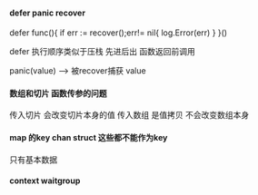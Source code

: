

#### defer panic recover

defer func(){
    if err := recover();err!= nil{
        log.Error(err)
    }
}()

defer 执行顺序类似于压栈 先进后出 函数返回前调用

panic(value) --> 被recover捕获 value




####  数组和切片 函数传参的问题
传入切片 会改变切片本身的值
传入数组 是值拷贝  不会改变数组本身


#### map 的key chan struct 这些都不能作为key  
只有基本数据


#### context waitgroup 

